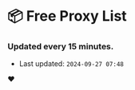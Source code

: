 # :package: Free Proxy List
### Updated every 15 minutes.

- Last updated: `2024-09-27 07:48`

:heart:
